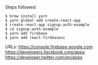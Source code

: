 Steps followed:
```
$ brew install yarn
$ yarn global add create-react-app
$ create-react-app signup-auth-example
$ cd signup-auth-example
$ yarn add firebase
$ yarn add react-firebaseui
```
URLs:
https://console.firebase.google.com
https://developers.facebook.com/apps
https://developer.twitter.com/en/apps